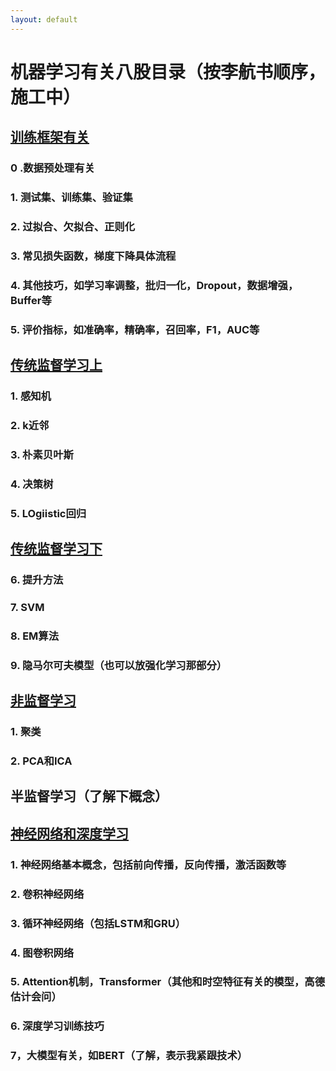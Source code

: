 ```yaml
---
layout: default
---
```


# 机器学习有关八股目录（按李航书顺序，施工中）
## [训练框架有关](./ml_traintest.md)
### 0 .数据预处理有关
### 1. 测试集、训练集、验证集
### 2. 过拟合、欠拟合、正则化
### 3. 常见损失函数，梯度下降具体流程
### 4. 其他技巧，如学习率调整，批归一化，Dropout，数据增强，Buffer等
### 5. 评价指标，如准确率，精确率，召回率，F1，AUC等

## [传统监督学习上](./ml_supervised_1.md)
### 1. 感知机
### 2. k近邻
### 3. 朴素贝叶斯
### 4. 决策树
### 5. LOgiistic回归

## [传统监督学习下](./ml_supervised_2.md)
### 6. 提升方法
### 7. SVM
### 8. EM算法
### 9. 隐马尔可夫模型（也可以放强化学习那部分）

## [非监督学习](./ml_unsupervised.md)
### 1. 聚类
### 2. PCA和ICA

## 半监督学习（了解下概念）

## [神经网络和深度学习](./ml_dl.md)
### 1. 神经网络基本概念，包括前向传播，反向传播，激活函数等
### 2. 卷积神经网络
### 3. 循环神经网络（包括LSTM和GRU）
### 4. 图卷积网络
### 5. Attention机制，Transformer（其他和时空特征有关的模型，高德估计会问）
### 6. 深度学习训练技巧
### 7，大模型有关，如BERT（了解，表示我紧跟技术）


